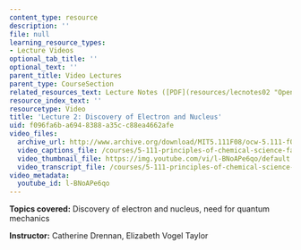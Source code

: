 ```yaml
---
content_type: resource
description: ''
file: null
learning_resource_types:
- Lecture Videos
optional_tab_title: ''
optional_text: ''
parent_title: Video Lectures
parent_type: CourseSection
related_resources_text: Lecture Notes ([PDF](resources/lecnotes02 "Open in a new window."))
resource_index_text: ''
resourcetype: Video
title: 'Lecture 2: Discovery of Electron and Nucleus'
uid: f096fa6b-a694-8388-a35c-c88ea4662afe
video_files:
  archive_url: http://www.archive.org/download/MIT5.111F08/ocw-5.111-f08-lec02_300k.mp4
  video_captions_file: /courses/5-111-principles-of-chemical-science-fall-2008/aeeb0e1abd9852f9b7620ccfaecce27e_l-BNoAPe6qo.vtt
  video_thumbnail_file: https://img.youtube.com/vi/l-BNoAPe6qo/default.jpg
  video_transcript_file: /courses/5-111-principles-of-chemical-science-fall-2008/d3322a4eecbd9f80d2da0a5bb3fe2bd0_l-BNoAPe6qo.pdf
video_metadata:
  youtube_id: l-BNoAPe6qo
---
```


**Topics covered:** Discovery of electron and nucleus, need for quantum mechanics

**Instructor:** Catherine Drennan, Elizabeth Vogel Taylor
